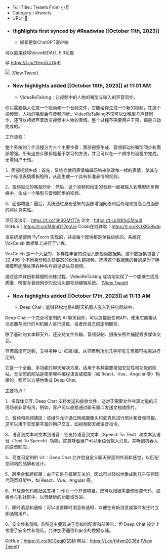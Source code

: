 - Full Title:: Tweets From 小互
- Category:: #tweets
- URL:: [🔗](https://twitter.com/xiaohuggg)
- ### Highlights first synced by #Readwise [[October 11th, 2023]]
    - 抓紧更新ChatGPT客户端

可以直接获得Voice和DALL·E 3功能

😁 https://t.co/YeynTuLGgP

![](https://pbs.twimg.com/media/F8H5HW9aQAATJgs.jpg) ([View Tweet](https://twitter.com/xiaohuggg/status/1711934048447406282))
- ### New highlights added [[October 16th, 2023]] at 11:01 AM
    - VideoReTalking：让视频中的人物的嘴型与输入的声音同步。

你只需要输入任意一个视频和一个音频文件，它能给你生成一个新的视频，在这个视频里，人物的嘴型会与音频同步。VideoReTalking不仅可以让嘴型与声音同步，还可以根据声音改变视频中人物的表情。整个过程不需要用户干预，都是自动完成的。

工作流程：

整个系统的工作流程分为三个主要步骤：面部视频生成、音频驱动的嘴型同步和面部增强。所有这些步骤都是基于学习的方法，并且可以在一个顺序的流程中完成，无需用户干预。

1、面部视频生成：首先，系统会使用表情编辑网络来修改每一帧的表情，使其与一个标准表情模板相符，从而生成一个具有标准表情的视频。

2、音频驱动的嘴型同步：然后，这个视频和给定的音频一起被输入到嘴型同步网络中，生成一个嘴型与音频同步的视频。

3、面部增强：最后，系统通过身份感知的面部增强网络和后处理来提高合成面部的照片真实性。

项目及演示：https://t.co/1ihBGMtTTA
论文：https://t.co/86fuCMIu4l
GitHub：https://t.co/M4mD77ebUe
Colab在线体验：https://t.co/KytXKx8wtp

该系统是使用 PyTorch 实现的，并且每个模块都是单独训练的。系统在 VoxCeleb 数据集上进行了训练。

VoxCeleb 是一个大型的、多样性丰富的说话头部视频数据集。这个数据集包含了 22,496 个不同身份和头部姿态的说话头部视频。选择这个数据集的目的是为了确保模型能够处理各种各样的说话头部视频。

通过这样详细和精细的训练过程，VideoReTalking 成功地实现了一个能够生成高质量、嘴型与音频同步的说话头部视频编辑系统。 ([View Tweet](https://twitter.com/xiaohuggg/status/1713737733301326044))
- ### New highlights added [[October 17th, 2023]] at 11:13 AM
    - Deep Chat：能够轻松地将AI聊天机器人嵌入到任何网站中。

Deep Chat一个完全可定制的 AI 聊天组件，可以连接到任何API，使用它直接从浏览器与流行的AI机器人进行通信，或者你自己的定制服务。

除了基础的文本聊天外，还支持文件传输、音频录制、摄像头照片捕捉等多媒体交互。

界面高度可定制，支持多种 UI 框架/库，从界面到功能几乎所有元素都可按需进行定制。

它是一个全面、多功能的聊天解决方案，适用于各种需要增加交互性和功能的网站。无论您的网站是使用哪种编程语言或框架（如 React、Vue、Angular 等）构建的，都可以方便地集成 Deep Chat。

主要特点：

1、多媒体交互: Deep Chat 支持发送和接收文件，这对于需要文件共享功能的应用场景非常有用。例如，客户可以直接通过聊天窗口发送文档或图片。

2、音频和视频捕捉：该组件允许通过网络摄像头和麦克风进行照片和音频捕捉。这可以用于实现更丰富的用户交互，如视频聊天或语音指令。

3、语音到文本和文本到语音：它支持语音到文本（Speech To Text）和文本到语音（Text To Speech）功能，这意味着用户可以用语音输入消息，并听到机器人的语音回应。

4、高度可定制的 UI:：Deep Chat 允许您自定义聊天界面的外观和感觉，以匹配您网站的品牌和设计。

5、跨平台和跨框架：由于它是与框架无关的，因此可以轻松地集成到几乎任何现代网页框架中，如 React、Vue、Angular 等。

6、开放源代码和社区支持： 作为一个开源项目，您可以根据需要修改源代码，或者参与到社区中，以贡献新的功能或改进。

7、即时消息和通知：可以设置即时消息和通知，以便在有新消息或事件发生时立即通知用户。

8、安全性和隐私: 虽然这主要取决于您如何配置和部署它，但 Deep Chat 设计上考虑了安全性和隐私，允许加密通信和安全的数据存储。

GitHub：https://t.co/8OGeqjOSSM
网站：https://t.co/rl4wn2G36d ([View Tweet](https://twitter.com/xiaohuggg/status/1713922172559970541))
